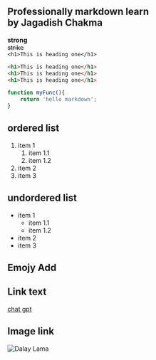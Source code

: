 <!--markdown tutorial-->
Professionally markdown learn  
by Jagadish Chakma
-
__strong__   
~~strike~~  
`<h1>This is heading one</h1>`
```html
<h1>This is heading one</h1>
<h1>This is heading one</h1>
<h1>This is heading one</h1>
```
```js
function myFunc(){
    return 'hello markdown';
}
```
## ordered list
1. item 1
    1. item 1.1
    2. item 1.2
2. item 2
3. item 3

## undordered list
- item 1
    - item 1.1
    - item 1.2
- item 2
- item 3
## Emojy Add   


## Link text
[chat gpt](https://chat.openai.com/)

## Image link
![Dalay Lama](https://upload.wikimedia.org/wikipedia/commons/thumb/5/55/Dalailama1_20121014_4639.jpg/800px-Dalailama1_20121014_4639.jpg)
